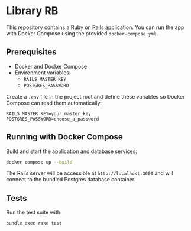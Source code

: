 # Library RB

This repository contains a Ruby on Rails application. You can run the app with Docker Compose using the provided `docker-compose.yml`.

## Prerequisites

- Docker and Docker Compose
- Environment variables:
  - `RAILS_MASTER_KEY`
  - `POSTGRES_PASSWORD`

Create a `.env` file in the project root and define these variables so Docker
Compose can read them automatically:

```
RAILS_MASTER_KEY=your_master_key
POSTGRES_PASSWORD=choose_a_password
```

## Running with Docker Compose

Build and start the application and database services:

```sh
docker compose up --build
```

The Rails server will be accessible at `http://localhost:3000` and will connect to the bundled Postgres database container.

## Tests

Run the test suite with:

```sh
bundle exec rake test
```

